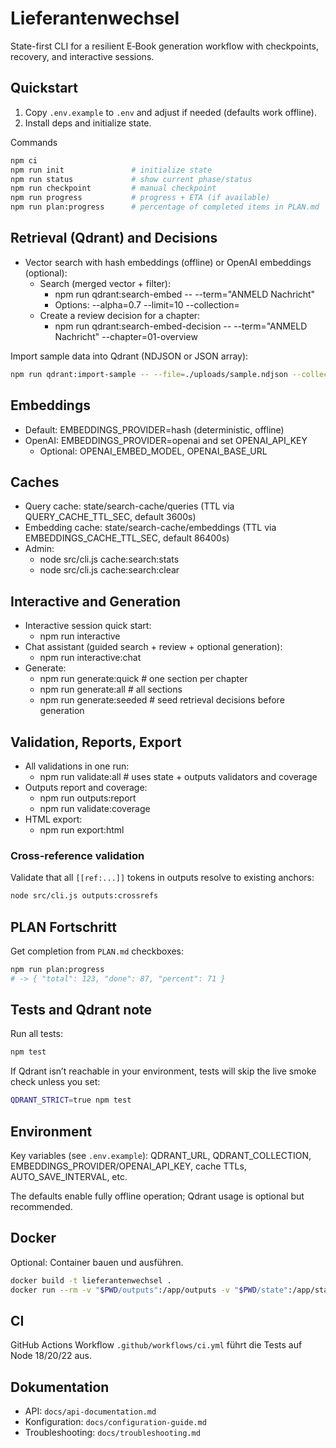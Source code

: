 # Lieferantenwechsel

State-first CLI for a resilient E‑Book generation workflow with checkpoints, recovery, and interactive sessions.

## Quickstart

1) Copy `.env.example` to `.env` and adjust if needed (defaults work offline).
2) Install deps and initialize state.

Commands

```bash
npm ci
npm run init               # initialize state
npm run status             # show current phase/status
npm run checkpoint         # manual checkpoint
npm run progress           # progress + ETA (if available)
npm run plan:progress      # percentage of completed items in PLAN.md
```

## Retrieval (Qdrant) and Decisions

- Vector search with hash embeddings (offline) or OpenAI embeddings (optional):
	- Search (merged vector + filter):
		- npm run qdrant:search-embed -- --term="ANMELD Nachricht"
		- Options: --alpha=0.7 --limit=10 --collection=<name>
	- Create a review decision for a chapter:
		- npm run qdrant:search-embed-decision -- --term="ANMELD Nachricht" --chapter=01-overview

Import sample data into Qdrant (NDJSON or JSON array):

```bash
npm run qdrant:import-sample -- --file=./uploads/sample.ndjson --collection=willi
```

## Embeddings

- Default: EMBEDDINGS_PROVIDER=hash (deterministic, offline)
- OpenAI: EMBEDDINGS_PROVIDER=openai and set OPENAI_API_KEY
	- Optional: OPENAI_EMBED_MODEL, OPENAI_BASE_URL

## Caches

- Query cache: state/search-cache/queries (TTL via QUERY_CACHE_TTL_SEC, default 3600s)
- Embedding cache: state/search-cache/embeddings (TTL via EMBEDDINGS_CACHE_TTL_SEC, default 86400s)
- Admin:
	- node src/cli.js cache:search:stats
	- node src/cli.js cache:search:clear

## Interactive and Generation

- Interactive session quick start:
	- npm run interactive
- Chat assistant (guided search + review + optional generation):
	- npm run interactive:chat
- Generate:
	- npm run generate:quick           # one section per chapter
	- npm run generate:all             # all sections
	- npm run generate:seeded          # seed retrieval decisions before generation

## Validation, Reports, Export

- All validations in one run:
	- npm run validate:all             # uses state + outputs validators and coverage
- Outputs report and coverage:
	- npm run outputs:report
	- npm run validate:coverage
- HTML export:
	- npm run export:html

### Cross-reference validation

Validate that all `[[ref:...]]` tokens in outputs resolve to existing anchors:

```bash
node src/cli.js outputs:crossrefs
```

## PLAN Fortschritt

Get completion from `PLAN.md` checkboxes:

```bash
npm run plan:progress
# -> { "total": 123, "done": 87, "percent": 71 }
```

## Tests and Qdrant note

Run all tests:

```bash
npm test
```

If Qdrant isn’t reachable in your environment, tests will skip the live smoke check unless you set:

```bash
QDRANT_STRICT=true npm test
```

## Environment

Key variables (see `.env.example`): QDRANT_URL, QDRANT_COLLECTION, EMBEDDINGS_PROVIDER/OPENAI_API_KEY, cache TTLs, AUTO_SAVE_INTERVAL, etc.

The defaults enable fully offline operation; Qdrant usage is optional but recommended.

## Docker

Optional: Container bauen und ausführen.

```bash
docker build -t lieferantenwechsel .
docker run --rm -v "$PWD/outputs":/app/outputs -v "$PWD/state":/app/state lieferantenwechsel
```

## CI

GitHub Actions Workflow `.github/workflows/ci.yml` führt die Tests auf Node 18/20/22 aus.

## Dokumentation

- API: `docs/api-documentation.md`
- Konfiguration: `docs/configuration-guide.md`
- Troubleshooting: `docs/troubleshooting.md`
